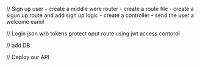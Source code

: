 // Sign up user
    - create a middle were router
    - create a route file
        - create a sigun up route and add sign up logic
    - create a controller
    - send the user a welcome eamil

// Login
json wrb tokens
protect oput route using jwt
access contorol

//
add DB

// Deploy our API
